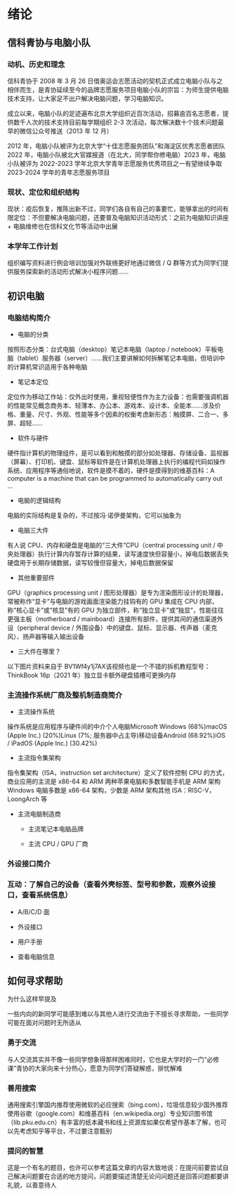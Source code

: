 # 绪论



## 信科青协与电脑小队

### 动机、历史和理念

信科青协于 2008 年 3 月 26 日借奥运会志愿活动的契机正式成立电脑小队与之相伴而生，是青协延续至今的品牌志愿服务项目电脑小队的宗旨：为师生提供电脑技术支持，让大家足不出户解决电脑问题，学习电脑知识。

成立以来，电脑小队的足迹遍布北京大学组织近百次活动，招募逾百名志愿者，提供数千人次的技术支持目前每学期组织 2-3 次活动，每次解决数十个技术问题最早的微信公众号推送（2013 年 12 月）

2012 年，电脑小队被评为北京大学“十佳志愿服务团队”和海淀区优秀志愿者团队2022 年，电脑小队被北大官媒报道（在北大，同学帮你修电脑）2023 年，电脑小队被评为 2022-2023 学年北京大学青年志愿服务优秀项目之一有望继续争取 2023-2024 学年的青年志愿服务项目

### 现状、定位和组织结构

现状：疫后恢复，推陈出新不过，同学们各自有自己的事要忙，能够拿出的时间有限定位：不但要解决电脑问题，还要普及电脑知识活动形式：之前为电脑知识讲座 + 电脑维修也在信科文化节等活动中出展

### 本学年工作计划

组织编写资料进行例会培训加强对外联络更好地通过微信 / Q 群等方式为同学们提供服务探索新的活动形式解决小程序问题……



## 初识电脑

### 电脑结构简介

- 电脑的分类

按照形态分类：台式电脑（desktop）笔记本电脑（laptop / notebook）平板电脑（tablet）服务器（server）……我们主要讲解如何拆解笔记本电脑，但培训中的计算机常识适用于各种电脑

- 笔记本定位

定位作为移动工作站：仅外出时使用，重视轻便性作为主力设备：也需要强调机器的性能常见概念商务本、轻薄本、办公本、游戏本、设计本、全能本……涉及价格、重量、尺寸、外观、性能等多个因素的权衡考虑新形态：触摸屏、二合一、多屏、超轻……

- 软件与硬件

硬件指计算机的物理组件，是可以看到和触摸的部分如处理器、存储设备、监视器（屏幕）、打印机、键盘、鼠标等软件是在计算机处理器上执行的编程代码如操作系统、应用程序等通俗地说，软件是摸不着的，硬件是摸得到的维基百科：A computer is a machine that can be programmed to automatically carry out …

- 电脑的逻辑结构

电脑的实际结构是复杂的，不过按冯·诺伊曼架构，它可以抽象为

- 电脑三大件

有人说 CPU、内存和硬盘是电脑的“三大件”CPU（central processing unit / 中央处理器）执行计算内存暂存计算的结果，读写速度快但容量小，掉电后数据丢失硬盘用于长期存储数据，读写较慢但容量大，掉电后数据保留

- 其他重要部件

GPU（graphics processing unit / 图形处理器）是专为渲染图形设计的处理器，常被称作“显卡”与电脑的游戏画面渲染能力挂钩有的 GPU 集成在 CPU 内部，称“核心显卡”或“核显”有的 GPU 为独立部件，称“独立显卡”或“独显”，性能往往更强主板（motherboard / mainboard）连接所有部件，提供其间的通信渠道外设（peripheral device / 外围设备）中的键盘、鼠标、显示器、传声器（麦克风）、扬声器等输入输出设备

- 三大件在哪里？

以下图片资料来自于 BV1Wf4y1j7AX该视频也是一个不错的拆机教程型号：ThinkBook 16p（2021 年）独立显卡额外硬盘插槽可更换内存

### 主流操作系统厂商及整机制造商简介

- 主流操作系统

操作系统是应用程序与硬件间的中介个人电脑Microsoft Windows (68%)macOS (Apple Inc.) (20%)Linux (7%; 服务器中占主导)移动设备Android (68.92%)iOS / iPadOS (Apple Inc.) (30.42%)

- 主流指令集架构

指令集架构（ISA，instruction set architecture）定义了软件控制 CPU 的方式，商业应用的主流是 x86-64 和 ARM 两种苹果电脑和多数智能手机是 ARM 架构Windows 电脑多数是 x86-64 架构，少数是 ARM 架构其他 ISA：RISC-V，LoongArch 等

- 主流电脑制造商

    - 主流笔记本电脑品牌

    

    - 主流 CPU / GPU 厂商

### 外设接口简介

### 互动：了解自己的设备（查看外壳标签、型号和参数，观察外设接口，查看系统信息）

- A/B/C/D 面

- 外设接口

- 用户手册

- 查看电脑信息

## 如何寻求帮助

为什么这样早提及

一些内向的新同学可能感到难以与其他人进行交流由于不擅长寻求帮助，一些同学可能在面对问题时无所适从

### 勇于交流

与人交流其实并不像一些同学想象得那样困难同时，它也是大学时的一门“必修课”青协的大家向来十分热心，愿意为同学们答疑解惑，排忧解难

### 善用搜索

通用搜索引擎国内推荐使用微软的必应搜索（bing.com），垃圾信息较少国外推荐使用谷歌（google.com）和维基百科（en.wikipedia.org）专业知识图书馆（lib.pku.edu.cn）有丰富的纸本藏书和线上资源库如果仅希望作基本了解，也可以先考虑知乎等平台，不过要注意甄别

### 提问的智慧

这是一个有名的题目，也许可以参考这篇文章的内容大致地说：在提问前要尝试自己解决问题要在合适的地方提问，问题要描述清楚无论问问题还是回答问题都要讲礼貌，以善意待人
